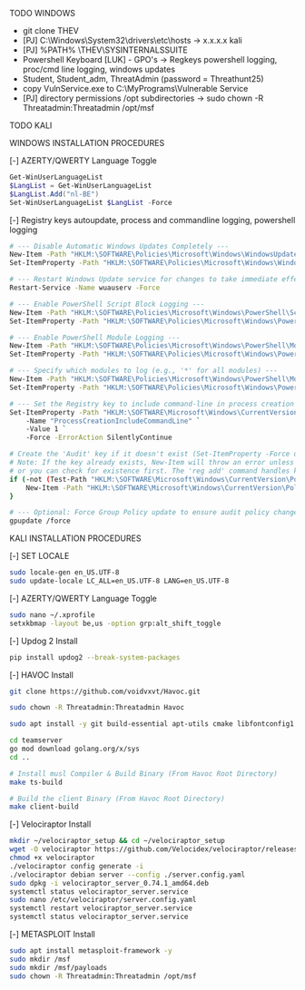 TODO WINDOWS

- git clone THEV
- [PJ] C:\Windows\System32\drivers\etc\hosts -> x.x.x.x kali
- [PJ] %PATH% \THEV\SYSINTERNALSSUITE
- Powershell Keyboard
[LUK] - GPO's -> Regkeys powershell logging, proc/cmd line logging, windows updates
- Student, Student_adm, ThreatAdmin (password = Threathunt25)
- copy VulnService.exe to C:\MyPrograms\Vulnerable Service
- [PJ] directory permissions /opt subdirectories -> sudo chown -R Threatadmin:Threatadmin /opt/msf

TODO KALI



WINDOWS INSTALLATION PROCEDURES

[-] AZERTY/QWERTY Language Toggle
```powershell
Get-WinUserLanguageList
$LangList = Get-WinUserLanguageList
$LangList.Add("nl-BE")
Set-WinUserLanguageList $LangList -Force
```

[-] Registry keys autoupdate, process and commandline logging, powershell logging
```bash
# --- Disable Automatic Windows Updates Completely ---
New-Item -Path "HKLM:\SOFTWARE\Policies\Microsoft\Windows\WindowsUpdate\AU" -Force -ErrorAction SilentlyContinue | Out-Null
Set-ItemProperty -Path "HKLM:\SOFTWARE\Policies\Microsoft\Windows\WindowsUpdate\AU" -Name "NoAutoUpdate" -Value 1 -Force

# --- Restart Windows Update service for changes to take immediate effect ---
Restart-Service -Name wuauserv -Force

# --- Enable PowerShell Script Block Logging ---
New-Item -Path "HKLM:\SOFTWARE\Policies\Microsoft\Windows\PowerShell\ScriptBlockLogging" -Force -ErrorAction SilentlyContinue | Out-Null
Set-ItemProperty -Path "HKLM:\SOFTWARE\Policies\Microsoft\Windows\PowerShell\ScriptBlockLogging" -Name "EnableScriptBlockLogging" -Value 1 -Force

# --- Enable PowerShell Module Logging ---
New-Item -Path "HKLM:\SOFTWARE\Policies\Microsoft\Windows\PowerShell\ModuleLogging" -Force -ErrorAction SilentlyContinue | Out-Null
Set-ItemProperty -Path "HKLM:\SOFTWARE\Policies\Microsoft\Windows\PowerShell\ModuleLogging" -Name "EnableModuleLogging" -Value 1 -Force

# --- Specify which modules to log (e.g., '*' for all modules) ---
New-Item -Path "HKLM:\SOFTWARE\Policies\Microsoft\Windows\PowerShell\ModuleLogging\ModuleNames" -Force -ErrorAction SilentlyContinue | Out-Null
Set-ItemProperty -Path "HKLM:\SOFTWARE\Policies\Microsoft\Windows\PowerShell\ModuleLogging\ModuleNames" -Name "*" -Value "*" -Force

# --- Set the Registry key to include command-line in process creation events ---
Set-ItemProperty -Path "HKLM:\SOFTWARE\Microsoft\Windows\CurrentVersion\Policies\System\Audit" `
    -Name "ProcessCreationIncludeCommandLine" `
    -Value 1 `
    -Force -ErrorAction SilentlyContinue

# Create the 'Audit' key if it doesn't exist (Set-ItemProperty -Force does this for values, but New-Item is explicit for keys)
# Note: If the key already exists, New-Item will throw an error unless -ErrorAction SilentlyContinue is used,
# or you can check for existence first. The 'reg add' command handles key creation automatically.
if (-not (Test-Path "HKLM:\SOFTWARE\Microsoft\Windows\CurrentVersion\Policies\System\Audit")) {
    New-Item -Path "HKLM:\SOFTWARE\Microsoft\Windows\CurrentVersion\Policies\System\Audit" -Force | Out-Null
}

# --- Optional: Force Group Policy update to ensure audit policy changes apply ---
gpupdate /force
```

KALI INSTALLATION PROCEDURES

[-] SET LOCALE
```bash 
sudo locale-gen en_US.UTF-8
sudo update-locale LC_ALL=en_US.UTF-8 LANG=en_US.UTF-8
```

[-] AZERTY/QWERTY Language Toggle
```bash
sudo nano ~/.xprofile
setxkbmap -layout be,us -option grp:alt_shift_toggle
```

[-] Updog 2 Install
```bash
pip install updog2 --break-system-packages
```
[-] HAVOC Install
```bash
git clone https://github.com/voidvxvt/Havoc.git

sudo chown -R Threatadmin:Threatadmin Havoc

sudo apt install -y git build-essential apt-utils cmake libfontconfig1 libglu1-mesa-dev libgtest-dev libspdlog-dev libboost-all-dev libncurses5-dev libgdbm-dev libssl-dev libreadline-dev libffi-dev libsqlite3-dev libbz2-dev mesa-common-dev qtbase5-dev qtchooser qt5-qmake qtbase5-dev-tools libqt5websockets5 libqt5websockets5-dev qtdeclarative5-dev golang-go qtbase5-dev libqt5websockets5-dev python3-dev libboost-all-dev mingw-w64 nasm

cd teamserver
go mod download golang.org/x/sys
cd ..

# Install musl Compiler & Build Binary (From Havoc Root Directory)
make ts-build

# Build the client Binary (From Havoc Root Directory)
make client-build
```

[-] Velociraptor Install
```bash
mkdir ~/velociraptor_setup && cd ~/velociraptor_setup
wget -O velociraptor https://github.com/Velocidex/velociraptor/releases/download/v0.74/velociraptor-v0.74.1-linux-amd64
chmod +x velociraptor
./velociraptor config generate -i
./velociraptor debian server --config ./server.config.yaml
sudo dpkg -i velociraptor_server_0.74.1_amd64.deb
systemctl status velociraptor_server.service
sudo nano /etc/velociraptor/server.config.yaml
systemctl restart velociraptor_server.service
systemctl status velociraptor_server.service
```

[-] METASPLOIT Install
```bash
sudo apt install metasploit-framework -y
sudo mkdir /msf
sudo mkdir /msf/payloads
sudo chown -R Threatadmin:Threatadmin /opt/msf
```
